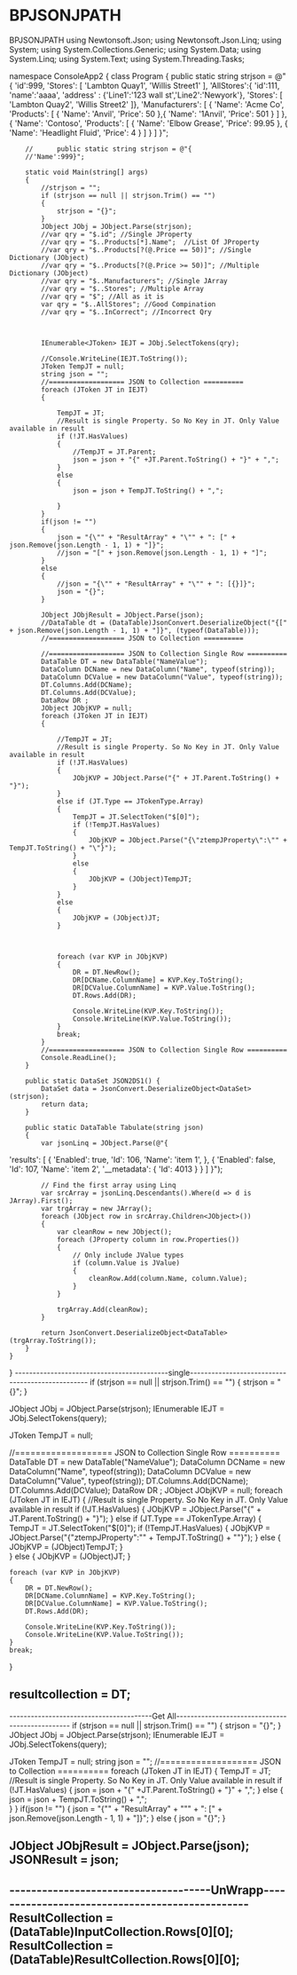 # BPJSONJPATH
BPJSONJPATH
using Newtonsoft.Json;
using Newtonsoft.Json.Linq;
using System;
using System.Collections.Generic;
using System.Data;
using System.Linq;
using System.Text;
using System.Threading.Tasks;

namespace ConsoleApp2
{
    class Program
    {
        public static string strjson = @"{
          'id':999,
          'Stores': [
            'Lambton Quay1',
            'Willis Street1'
          ],
          'AllStores':{
          'id':111,
          'name':'aaaa',
          'address' : {'Line1':'123 wall st','Line2':'Newyork'},
          'Stores': [
            'Lambton Quay2',
            'Willis Street2'
          ]},
          'Manufacturers': [
            {
              'Name': 'Acme Co',
              'Products': [
                {
                  'Name': 'Anvil',
                  'Price': 50
                },{
                  'Name': '1Anvil',
                  'Price': 501
                }
              ]
            },
            {
              'Name': 'Contoso',
              'Products': [
                {
                  'Name': 'Elbow Grease',
                  'Price': 99.95
                },
                {
                  'Name': 'Headlight Fluid',
                  'Price': 4
                }
              ]
            }
          ]
        }";

        //      public static string strjson = @"{
        //'Name':999}";
        
        static void Main(string[] args)
        {
            //strjson = "";
            if (strjson == null || strjson.Trim() == "")
            {
                strjson = "{}";
            }
            JObject JObj = JObject.Parse(strjson);
            //var qry = "$.id"; //Single JProperty
            //var qry = "$..Products[*].Name";  //List Of JProperty
            //var qry = "$..Products[?(@.Price == 50)]"; //Single Dictionary (JObject)
            //var qry = "$..Products[?(@.Price >= 50)]"; //Multiple Dictionary (JObject)
            //var qry = "$..Manufacturers"; //Single JArray
            //var qry = "$..Stores"; //Multiple Array
            //var qry = "$"; //All as it is
            var qry = "$..AllStores"; //Good Compination
            //var qry = "$..InCorrect"; //Incorrect Qry



            IEnumerable<JToken> IEJT = JObj.SelectTokens(qry);

            //Console.WriteLine(IEJT.ToString());
            JToken TempJT = null;
            string json = "";
            //=================== JSON to Collection ==========
            foreach (JToken JT in IEJT)
            {

                TempJT = JT;
                //Result is single Property. So No Key in JT. Only Value available in result
                if (!JT.HasValues)
                {
                    //TempJT = JT.Parent;
                    json = json + "{" +JT.Parent.ToString() + "}" + ",";
                } 
                else 
                {
                    json = json + TempJT.ToString() + ",";
                        
                }
            }
            if(json != "") 
            {
                json = "{\"" + "ResultArray" + "\"" + ": [" + json.Remove(json.Length - 1, 1) + "]}";
                //json = "[" + json.Remove(json.Length - 1, 1) + "]";
            }
            else
            {
                //json = "{\"" + "ResultArray" + "\"" + ": [{}]}";
                json = "{}";
            }

            JObject JObjResult = JObject.Parse(json);
            //DataTable dt = (DataTable)JsonConvert.DeserializeObject("{[" + json.Remove(json.Length - 1, 1) + "]}", (typeof(DataTable)));
            //=================== JSON to Collection ==========

            //=================== JSON to Collection Single Row ==========
            DataTable DT = new DataTable("NameValue");
            DataColumn DCName = new DataColumn("Name", typeof(string));
            DataColumn DCValue = new DataColumn("Value", typeof(string));
            DT.Columns.Add(DCName);
            DT.Columns.Add(DCValue);
            DataRow DR ;
            JObject JObjKVP = null;
            foreach (JToken JT in IEJT)
            {

                //TempJT = JT;
                //Result is single Property. So No Key in JT. Only Value available in result
                if (!JT.HasValues)
                {
                    JObjKVP = JObject.Parse("{" + JT.Parent.ToString() + "}");
                }
                else if (JT.Type == JTokenType.Array)
                {
                    TempJT = JT.SelectToken("$[0]");
                    if (!TempJT.HasValues)
                    {
                        JObjKVP = JObject.Parse("{\"ztempJProperty\":\"" + TempJT.ToString() + "\"}");
                    }
                    else
                    {
                        JObjKVP = (JObject)TempJT;
                    }                        
                }
                else 
                {
                    JObjKVP = (JObject)JT;
                }

                

                foreach (var KVP in JObjKVP)
                {
                    DR = DT.NewRow();
                    DR[DCName.ColumnName] = KVP.Key.ToString();
                    DR[DCValue.ColumnName] = KVP.Value.ToString();
                    DT.Rows.Add(DR);

                    Console.WriteLine(KVP.Key.ToString());
                    Console.WriteLine(KVP.Value.ToString());
                }
                break;
            }
            //=================== JSON to Collection Single Row ==========
            Console.ReadLine();
        }

        public static DataSet JSON2DS1() {
            DataSet data = JsonConvert.DeserializeObject<DataSet>(strjson);
            return data;
        }
        
        public static DataTable Tabulate(string json)
        {
            var jsonLinq = JObject.Parse(@"{
  'results':
  [
    {
      'Enabled': true,
      'Id': 106,
      'Name': 'item 1',
    },
    {
      'Enabled': false,
      'Id': 107,
      'Name': 'item 2',
      '__metadata': { 'Id': 4013 }
    }
  ]
}");

            // Find the first array using Linq
            var srcArray = jsonLinq.Descendants().Where(d => d is JArray).First();
            var trgArray = new JArray();
            foreach (JObject row in srcArray.Children<JObject>())
            {
                var cleanRow = new JObject();
                foreach (JProperty column in row.Properties())
                {
                    // Only include JValue types
                    if (column.Value is JValue)
                    {
                        cleanRow.Add(column.Name, column.Value);
                    }
                }

                trgArray.Add(cleanRow);
            }

            return JsonConvert.DeserializeObject<DataTable>(trgArray.ToString());
        }
    }
}
-------------------------------------------single-------------------------------------------------
if (strjson == null || strjson.Trim() == "")
{
	strjson = "{}";
}
			
JObject JObj = JObject.Parse(strjson);
IEnumerable<JToken> IEJT = JObj.SelectTokens(query);

JToken TempJT = null;

//=================== JSON to Collection Single Row ==========
DataTable DT = new DataTable("NameValue");
DataColumn DCName = new DataColumn("Name", typeof(string));
DataColumn DCValue = new DataColumn("Value", typeof(string));
DT.Columns.Add(DCName);
DT.Columns.Add(DCValue);
DataRow DR ;
JObject JObjKVP = null;
foreach (JToken JT in IEJT)
{
	//Result is single Property. So No Key in JT. Only Value available in result
	if (!JT.HasValues)
	{
		JObjKVP = JObject.Parse("{" + JT.Parent.ToString() + "}");
	}
	else if (JT.Type == JTokenType.Array)
	{
		TempJT = JT.SelectToken("$[0]");
		if (!TempJT.HasValues)
		{
			JObjKVP = JObject.Parse("{\"ztempJProperty\":\"" + TempJT.ToString() + "\"}");
		}
		else
		{
			JObjKVP = (JObject)TempJT;
		}                        
	}
	else 
	{
		JObjKVP = (JObject)JT;
	}

	

	foreach (var KVP in JObjKVP)
	{
		DR = DT.NewRow();
		DR[DCName.ColumnName] = KVP.Key.ToString();
		DR[DCValue.ColumnName] = KVP.Value.ToString();
		DT.Rows.Add(DR);

		Console.WriteLine(KVP.Key.ToString());
		Console.WriteLine(KVP.Value.ToString());
	}
	break;
}

resultcollection = DT;
-----------------------------------------------------------------------------------------------------
----------------------------------------Get All------------------------------------------------
if (strjson == null || strjson.Trim() == "")
{
	strjson = "{}";
}
JObject JObj = JObject.Parse(strjson);
IEnumerable<JToken> IEJT = JObj.SelectTokens(query);

JToken TempJT = null;
string json = "";
//=================== JSON to Collection ==========
foreach (JToken JT in IEJT)
{
	TempJT = JT;
	//Result is single Property. So No Key in JT. Only Value available in result
	if (!JT.HasValues)
	{
		json = json + "{" +JT.Parent.ToString() + "}" + ",";
	} 
	else 
	{
		json = json + TempJT.ToString() + ",";			
	}
}
if(json != "") 
{
	json = "{\"" + "ResultArray" + "\"" + ": [" + json.Remove(json.Length - 1, 1) + "]}";
}
else
{
	json = "{}";
}

JObject JObjResult = JObject.Parse(json);
JSONResult = json;
-----------------------------------------------------------------------------------------------------

-------------------------------------UnWrapp------------------------------------------------
ResultCollection = (DataTable)InputCollection.Rows[0][0];
ResultCollection = (DataTable)ResultCollection.Rows[0][0];
-----------------------------------------------------------------------------------------------------
